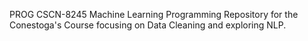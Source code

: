 PROG CSCN-8245 Machine Learning Programming
Repository for the Conestoga's Course focusing on Data Cleaning and exploring NLP.

